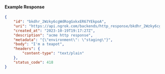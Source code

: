 <!-- Code generated for API Clients. DO NOT EDIT. -->

#### Example Response

```json
{
	"id": "bkdhr_2Wzky6cgWdRogGxkxER67YEkpoA",
	"uri": "https://api.ngrok.com/backends/http_response/bkdhr_2Wzky6cgWdRogGxkxER67YEkpoA",
	"created_at": "2023-10-19T19:17:27Z",
	"description": "acme http response",
	"metadata": "{\"environment\": \"staging\"}",
	"body": "I'm a teapot",
	"headers": {
		"content-type": "text/plain"
	},
	"status_code": 418
}
```
